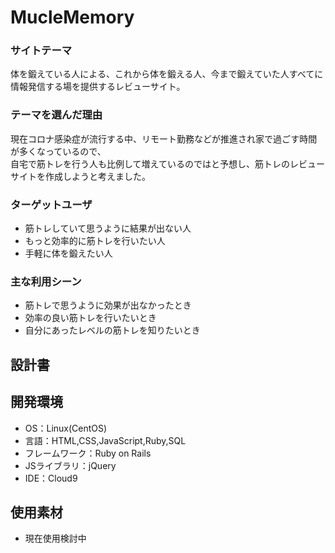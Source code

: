 # MucleMemory

### サイトテーマ
体を鍛えている人による、これから体を鍛える人、今まで鍛えていた人すべてに情報発信する場を提供するレビューサイト。

### テーマを選んだ理由
現在コロナ感染症が流行する中、リモート勤務などが推進され家で過ごす時間が多くなっているので、  
自宅で筋トレを行う人も比例して増えているのではと予想し、筋トレのレビューサイトを作成しようと考えました。

### ターゲットユーザ
* 筋トレしていて思うように結果が出ない人
* もっと効率的に筋トレを行いたい人
* 手軽に体を鍛えたい人

### 主な利用シーン
* 筋トレで思うように効果が出なかったとき
* 効率の良い筋トレを行いたいとき
* 自分にあったレベルの筋トレを知りたいとき

## 設計書



## 開発環境
- OS：Linux(CentOS)
- 言語：HTML,CSS,JavaScript,Ruby,SQL
- フレームワーク：Ruby on Rails
- JSライブラリ：jQuery
- IDE：Cloud9

## 使用素材
- 現在使用検討中